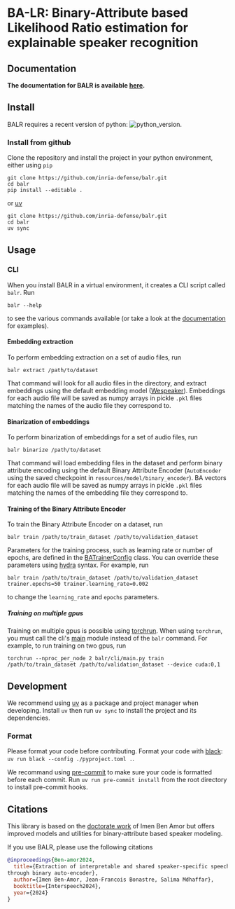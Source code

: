 # BA-LR: Binary-Attribute based Likelihood Ratio estimation for explainable speaker recognition

## Documentation

**The documentation for BALR is available [here](https://inria-defense.github.io/balr/).**

## Install

BALR requires a recent version of python: ![python_version](https://img.shields.io/badge/Python-%3E=3.12-blue).

### Install from github

Clone the repository and install the project in your python environment, either using `pip`

```console
git clone https://github.com/inria-defense/balr.git
cd balr
pip install --editable .
```

or [uv](https://docs.astral.sh/uv/)

```console
git clone https://github.com/inria-defense/balr.git
cd balr
uv sync
```

## Usage

### CLI

When you install BALR in a virtual environment, it creates a CLI script called `balr`. Run

```console
balr --help
```

to see the various commands available (or take a look at the [documentation](https://inria-defense.github.io/balr/) for examples).

#### Embedding extraction

To perform embedding extraction on a set of audio files, run

```console
balr extract /path/to/dataset
```

That command will look for all audio files in the directory, and extract embeddings using the default embedding model ([Wespeaker](https://github.com/wenet-e2e/wespeaker)). Embeddings for each audio file will be saved as numpy arrays in pickle `.pkl` files matching the names of the audio file they correspond to.

#### Binarization of embeddings

To perform binarization of embeddings for a set of audio files, run

```console
balr binarize /path/to/dataset
```

That command will load embedding files in the dataset and perform binary attribute encoding using the default Binary Attribute Encoder (`AutoEncoder` using the saved checkpoint in `resources/model/binary_encoder`). BA vectors for each audio file will be saved as numpy arrays in pickle `.pkl` files matching the names of the embedding file they correspond to.

#### Training of the Binary Attribute Encoder

To train the Binary Attribute Encoder on a dataset, run

```console
balr train /path/to/train_dataset /path/to/validation_dataset
```

Parameters for the training process, such as learning rate or number of epochs, are defined in the [BATrainerConfig](balr/config/configs.py) class. You can override these parameters using [hydra](https://hydra.cc/docs/intro/) syntax. For example, run

```console
balr train /path/to/train_dataset /path/to/validation_dataset trainer.epochs=50 trainer.learning_rate=0.002
```

to change the `learning_rate` and `epochs` parameters.

##### Training on multiple gpus

Training on multiple gpus is possible using [torchrun](https://pytorch.org/docs/stable/elastic/run.html#launcher-api). When using `torchrun`, you must call the cli's [main](balr/cli/main.py) module instead of the `balr` command. For example, to run training on two gpus, run

```console
torchrun --nproc_per_node 2 balr/cli/main.py train /path/to/train_dataset /path/to/validation_dataset --device cuda:0,1
```

## Development

We recommend using [uv](https://docs.astral.sh/uv/) as a package and project manager when developing. Install `uv` then run `uv sync` to install the project and its dependencies.

### Format

Please format your code before contributing. Format your code with [black](https://github.com/psf/black): `uv run black --config ./pyproject.toml .`.

We recommand using [pre-commit](https://pre-commit.com/) to make sure your code is formatted before each commit. Run `uv run pre-commit install` from the root directory to install pre-commit hooks.

## Citations

This library is based on the [doctorate work](https://github.com/LIAvignon/BA-LR) of Imen Ben Amor but offers improved models and utilities for binary-attribute based speaker modeling.

If you use BALR, please use the following citations

```BibTex
@inproceedings{Ben-amor2024,
  title={Extraction of interpretable and shared speaker-specific speech attributes
through binary auto-encoder},
  author={Imen Ben-Amor, Jean-Francois Bonastre, Salima Mdhaffar},
  booktitle={Interspeech2024},
  year={2024}
}
```
